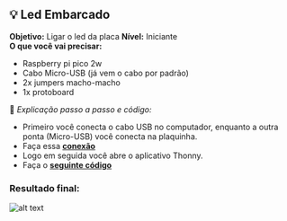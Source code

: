 ## 💡 Led Embarcado 
**Objetivo:** Ligar o led da placa 
**Nível:** Iniciante  
**O que você vai precisar:**
- Raspberry pi pico 2w
- Cabo Micro-USB (já vem o cabo por padrão)
- 2x jumpers macho-macho
- 1x protoboard

📘 *Explicação passo a passo e código:*
- Primeiro você conecta o cabo USB no computador, enquanto a outra ponta (Micro-USB) você conecta na plaquinha.
- Faça essa **[conexão](./assets/led.png)**
- Logo em seguida você abre o aplicativo Thonny.
- Faça o **[seguinte código](./src/led.py)**

### Resultado final:
![alt text](./assets/led-embarcado.gif)
